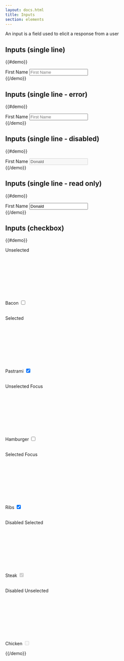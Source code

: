 ```yaml
---
layout: docs.html
title: Inputs
section: elements
---
```


An input is a field used to elicit a response from a user

## Inputs (single line)

{{#demo}}
  <div class="inputWrapper">
    <div class="pe-input-wrapper">
      <label class="pe-textLabelInput__label" for="a">First Name</label>
      <input type="text" class="pe-textInput" id="a" placeholder="First Name">
      <span class="pe-input_underline"></span>
    </div>
  </div>
{{/demo}}

## Inputs (single line - error)

{{#demo}}
  <div class="inputWrapper">
    <div class="pe-input-wrapper">
      <label class="pe-textLabelInput__label--label_error" for="b">First Name</label>
      <input type="text" class="pe-textInput--input_error" id="b" placeholder="First Name"/>
      <span class="pe-inputError_underline"></span>
    </div>
  </div>
{{/demo}}

## Inputs (single line - disabled)

{{#demo}}
  <div class="inputWrapper">
    <div class="pe-input-wrapper">
      <label class="pe-textLabelInput__label--label-disabled" for="c">First Name</label>
      <input type="text" class="pe-textInput" id="c" value="Donald" disabled/>
    </div>
  </div>
{{/demo}}

## Inputs (single line - read only)

{{#demo}}
  <div class="inputWrapper">
    <div class="pe-input-wrapper">
      <label class="pe-textLabelInput__label" for="d">First Name</label>
      <input type="text" class="pe-textInput--input_readonly" id="d" value="Donald" readonly/>
    </div>
  </div>
{{/demo}}

## Inputs (checkbox)

{{#demo}}

<div class="inputWrapper">
    <p>Unselected</p>
    <div class="checkbox">
      <label for="checkboxInput">Bacon</label>
      <input type="checkbox" id="checkboxInput" value="1" />
      <span>
        <svg version="1.1"
             xmlns="http://www.w3.org/2000/svg"
             xmlns:xlink="http://www.w3.org/1999/xlink"
             role="img"
             aria-labelledby="r2"
             class="pe-icon--check-sm-18">
          <title id="r2">Box Checked</title>
          <use xlink:href="#check-sm-18"></use>
        </svg>
      </span>
  	</div>
  </div>

  <br />

  <div class="inputWrapper">
      <p>Selected</p>
      <div class="checkbox">
      <label for="checkboxInput2">Pastrami</label>
      <input type="checkbox" id="checkboxInput2" value="1" checked/>
      <span>
        <svg version="1.1"
             xmlns="http://www.w3.org/2000/svg"
             xmlns:xlink="http://www.w3.org/1999/xlink"
             role="img"
             aria-labelledby="r2"
             class="pe-icon--check-sm-18">
          <title id="r2">Box Checked</title>
          <use xlink:href="#check-sm-18"></use>
        </svg>
      </span>
    	</div>
    </div>

  <br />

  <div class="inputWrapper">
    <p>Unselected Focus</p>
    <div class="checkbox">
    <label for="checkboxInput3">Hamburger</label>
    <input type="checkbox" id="checkboxInput3" value="1" />
    <span>
      <svg version="1.1"
           xmlns="http://www.w3.org/2000/svg"
           xmlns:xlink="http://www.w3.org/1999/xlink"
           role="img"
           aria-labelledby="r2"
           class="pe-icon--check-sm-18">
        <title id="r2">Box Checked</title>
        <use xlink:href="#check-sm-18"></use>
      </svg>
    </span>
    </div>
  </div>

  <br />

  <div class="inputWrapper">
    <p>Selected Focus</p>
    <div class="checkbox">
    <label for="checkboxInput4">Ribs</label>
    <input type="checkbox" id="checkboxInput4" value="1" checked/>
    <span>
      <svg version="1.1"
           xmlns="http://www.w3.org/2000/svg"
           xmlns:xlink="http://www.w3.org/1999/xlink"
           role="img"
           aria-labelledby="r2"
           class="pe-icon--check-sm-18">
        <title id="r2">Box Checked</title>
        <use xlink:href="#check-sm-18"></use>
      </svg>
    </span>
    </div>
  </div>

  <br />

  <div class="inputWrapper">
    <p>Disabled Selected</p>
    <div class="checkbox">
    <label for="checkboxInput5">Steak</label>
    <input type="checkbox" id="checkboxInput5" value="1" checked disabled/>
    <span>
      <svg version="1.1"
           xmlns="http://www.w3.org/2000/svg"
           xmlns:xlink="http://www.w3.org/1999/xlink"
           role="img"
           aria-labelledby="r2"
           class="pe-icon--check-sm-18">
        <title id="r2">Box Checked</title>
        <use xlink:href="#check-sm-18"></use>
      </svg>
    </span>
    </div>
  </div>

  <br />

  <div class="inputWrapper">
    <p>Disabled Unselected</p>
    <div class="checkbox">
    <label for="checkboxInput6">Chicken</label>
    <input type="checkbox" id="checkboxInput6" value="1" disabled/>
    <span>
      <svg version="1.1"
           xmlns="http://www.w3.org/2000/svg"
           xmlns:xlink="http://www.w3.org/1999/xlink"
           role="img"
           aria-labelledby="r2"
           class="pe-icon--check-sm-18">
        <title id="r2">Box Checked</title>
        <use xlink:href="#check-sm-18"></use>
      </svg>
    </span>
    </div>
  </div>

{{/demo}}

